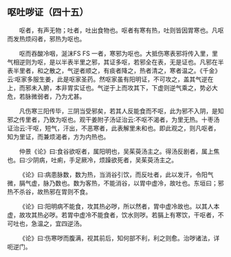 ## 呕吐哕证（四十五）


&emsp;&emsp;呕者，有声无物；吐者，吐出食物也。呕者有寒有热，吐则皆因胃寒也。凡呕而发热烦闷者，邪热为呕也。

&emsp;&emsp;呕而吞酸冷咽，涎沫FS FS 一者，寒邪为呕也。大抵伤寒表邪将传入里，里气相逆则为呕，是以半表半里之邪，其证多呕，若邪全在表，无是证也。凡邪在半表半里者，和之散之，气逆者顺之，有痰者降之，热者清之，寒者温之。《千金》云∶呕家多服生姜，此是呕家圣药。然呕家虽有阳明证，不可攻之，盖其气逆在上，而邪未入腑，本非胃实证也。气逆于上而攻其下，下虚则逆气乘之，势必大危，若脉微弱者，乃为尤甚。

&emsp;&emsp;凡伤寒三阳传毕，三阴当受邪矣，若其人反能食而不呕，此为邪不入阴，是知邪之传里者，乃致为呕也。观干姜附子汤证治云∶不呕不渴者，为里无热。十枣汤证治云∶干呕，短气，汗出，不恶寒者，此表解里未和也。即此观之，则凡呕者，知为里证，而兼烦渴者，方为内热也。

&emsp;&emsp;仲景《论》曰∶食谷欲呕者，属阳明也，吴茱萸汤主之。得汤反剧者，属上焦也。曰∶少阴病，吐痢，手足厥冷，烦躁欲死者，吴茱萸汤主之。

&emsp;&emsp;《论》曰∶病患脉数，数为热，当消谷引饮，而反吐者，此以发汗，令阳气微，膈气虚，脉乃数也。数为客热，不能消谷，以胃中虚冷，故吐也。东垣曰；邪热不杀谷，故热邪在胃则不食。

&emsp;&emsp;《论》曰∶阳明病不能食，攻其热必哕，所以然者，胃中虚冷故也。以其人本虚，故攻其热必哕。若胃中虚冷不能食者，饮水则哕。若膈上有寒饮，干呕者，不可吐也，急温之，宜四逆汤。

&emsp;&emsp;《论》曰∶伤寒哕而腹满，视其前后，知何部不利，利之则愈。治哕诸法，详呃逆门。

